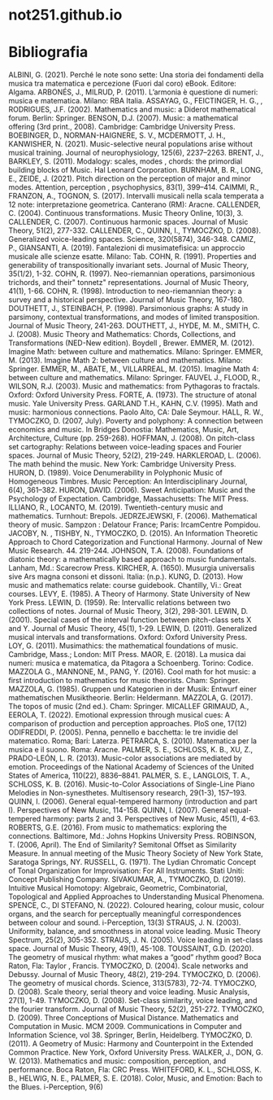# not251.github.io

# Bibliografia

ALBINI, G. (2021). Perché le note sono sette: Una storia dei fondamenti della musica tra matematica e percezione (Fuori dal coro) eBook. Editore: Algama.
ARBONÉS, J., MILRUD, P. (2011). L’armonia è questione di numeri: musica e matematica. Milano: RBA Italia.
ASSAYAG, G., FEICTINGER, H. G., , RODRIGUES, J.F. (2002). Mathematics and music: a Diderot mathematical forum. Berlin: Springer.
BENSON, D.J. (2007). Music: a mathematical offering (3rd print., 2008). Cambridge: Cambridge University Press.
BOEBINGER, D., NORMAN-HAIGNERE, S. V., MCDERMOTT, J. H., KANWISHER, N. (2021). Music-selective neural populations arise without musical training. Journal of neurophysiology, 125(6), 2237–2263.
BRENT, J., BARKLEY, S. (2011). Modalogy: scales, modes , chords: the primordial building blocks of Music. Hal Leonard Corporation.
BURNHAM, B. R., LONG, E., ZEIDE, J. (2021). Pitch direction on the perception of major and minor modes. Attention, perception , psychophysics, 83(1), 399–414.
CAIMMI, R., FRANZON, A., TOGNON, S. (2017). Intervalli musicali nella scala temperata a 12 note: interpretazione geometrica. Canterano (RM): Aracne.
CALLENDER, C. (2004). Continuous transformations. Music Theory Online, 10(3), 3.
CALLENDER, C. (2007). Continuous harmonic spaces. Journal of Music Theory, 51(2), 277-332.
CALLENDER, C., QUINN, I., TYMOCZKO, D. (2008). Generalized voice-leading spaces. Science, 320(5874), 346-348.
CAMIZ, P., GIANSANTI, A. (2019). Fantalezioni di musimatefisica: un approccio musicale alle scienze esatte. Milano: Tab.
COHN, R. (1991). Properties and generability of transpositionally invariant sets. Journal of Music Theory, 35(1/2), 1-32.
COHN, R. (1997). Neo-riemannian operations, parsimonious trichords, and their" tonnetz" representations. Journal of Music Theory, 41(1), 1-66.
COHN, R. (1998). Introduction to neo-riemannian theory: a survey and a historical perspective. Journal of Music Theory, 167-180.
DOUTHETT, J., STEINBACH, P. (1998). Parsimonious graphs: A study in parsimony, contextual transformations, and modes of limited transposition. Journal of Music Theory, 241-263.
DOUTHETT, J., HYDE, M. M., SMITH, C. J. (2008). Music Theory and Mathematics: Chords, Collections, and Transformations (NED-New edition). Boydell , Brewer.
EMMER, M. (2012). Imagine Math: between culture and mathematics. Milano: Springer.
EMMER, M. (2013). Imagine Math 2: between culture and mathematics. Milano: Springer.
EMMER, M., ABATE, M., VILLARREAL, M. (2015). Imagine Math 4: between culture and mathematics. Milano: Springer.
FAUVEL J., FLOOD, R., WILSON, R.J. (2003). Music and mathematics: from Pythagoras to fractals. Oxford: Oxford University Press.
FORTE, A. (1973). The structure of atonal music. Yale University Press.
GARLAND T.H., KAHN, C.V. (1995). Math and music: harmonious connections. Paolo Alto, CA: Dale Seymour.
HALL, R. W., TYMOCZKO, D. (2007, July). Poverty and polyphony: A connection between economics and music. In Bridges Donostia: Mathematics, Music, Art, Architecture, Culture (pp. 259-268).
HOFFMAN, J. (2008). On pitch-class set cartography: Relations between voice-leading spaces and Fourier spaces. Journal of Music Theory, 52(2), 219-249. 
HARKLEROAD, L. (2006). The math behind the music. New York: Cambridge University Press.
HURON, D. (1989). Voice Denumerability in Polyphonic Music of Homogeneous Timbres. Music Perception: An Interdisciplinary Journal, 6(4), 361–382.
HURON, DAVID. (2006). Sweet Anticipation: Music and the Psychology of Expectation. Cambridge, Massachusetts: The MIT Press.
ILLIANO, R., LOCANTO, M. (2019). Twentieth-century music and mathematics. Turnhout: Brepols.
JEDRZEJEWSKI, F. (2006). Mathematical theory of music. Sampzon : Delatour France; Paris: IrcamCentre Pompidou.
JACOBY, N. , TISHBY, N., TYMOCZKO, D. (2015). An Information Theoretic Approach to Chord Categorization and Functional Harmony. Journal of New Music Research. 44. 219-244.
JOHNSON, T.A. (2008). Foundations of diatonic theory: a mathematically based approach to music fundamentals. Lanham, Md.: Scarecrow Press.
KIRCHER, A. (1650). Musurgia universalis sive Ars magna consoni et dissoni. Italia: (n.p.).
KUNG, D. (2013). How music and mathematics relate: course guidebook. Chantilly, Vi.: Great courses.
LEVY, E. (1985). A Theory of Harmony. State University of New York Press.
LEWIN, D. (1959). Re: Intervallic relations between two collections of notes. Journal of Music Theory, 3(2), 298-301.
LEWIN, D. (2001). Special cases of the interval function between pitch-class sets X and Y. Journal of Music Theory, 45(1), 1-29.
LEWIN, D. (2011). Generalized musical intervals and transformations. Oxford: Oxford University Press.
LOY, G. (2011). Musimathics: the mathematical foundations of music. Cambridge, Mass.; London: MIT Press.
MAOR, E. (2018). La musica dai numeri: musica e matematica, da Pitagora a Schoenberg. Torino: Codice.
MAZZOLA G., MANNONE, M., PANG, Y. (2016). Cool math for hot music: a first introduction to mathematics for music theorists. Cham: Springer.
MAZZOLA, G. (1985). Gruppen und Kategorien in der Musik: Entwurf einer mathematischen Musiktheorie. Berlin: Heldermann.
MAZZOLA, G. (2017). The topos of music (2nd ed.). Cham: Springer.
MICALLEF GRIMAUD, A., EEROLA, T. (2022). Emotional expression through musical cues: A comparison of production and perception approaches. PloS one, 17(12)
ODIFREDDI, P. (2005). Penna, pennello e bacchetta: le tre invidie del matematico. Roma; Bari: Laterza.
PETRARCA, S. (2010). Matematica per la musica e il suono. Roma: Aracne.
PALMER, S. E., SCHLOSS, K. B., XU, Z., PRADO-LEÓN, L. R. (2013). Music-color associations are mediated by emotion. Proceedings of the National Academy of Sciences of the United States of America, 110(22), 8836–8841.
PALMER, S. E., LANGLOIS, T. A., SCHLOSS, K. B. (2016). Music-to-Color Associations of Single-Line Piano Melodies in Non-synesthetes. Multisensory research, 29(1-3), 157–193.
QUINN, I. (2006). General equal-tempered harmony (introduction and part I). Perspectives of New Music, 114-158.
QUINN, I. (2007). General equal-tempered harmony: parts 2 and 3. Perspectives of New Music, 45(1), 4-63.
ROBERTS, G.E. (2016). From music to mathematics: exploring the connections. Baltimore, Md.: Johns Hopkins University Press.
ROBINSON, T. (2006, April). The End of Similarity? Semitonal Offset as Similarity Measure. In annual meeting of the Music Theory Society of New York State, Saratoga Springs, NY.
RUSSELL, G. (1971). The Lydian Chromatic Concept of Tonal Organization for Improvisation: For All Instruments. Stati Uniti: Concept Publishing Company.
SIVAKUMAR, A., TYMOCZKO, D. (2019). Intuitive Musical Homotopy: Algebraic, Geometric, Combinatorial, Topological and Applied Approaches to Understanding Musical Phenomena.
SPENCE, C., DI STEFANO, N. (2022). Coloured hearing, colour music, colour organs, and the search for perceptually meaningful correspondences between colour and sound. i-Perception, 13(3)
STRAUS, J. N. (2003). Uniformity, balance, and smoothness in atonal voice leading. Music Theory Spectrum, 25(2), 305-352.
STRAUS, J. N. (2005). Voice leading in set-class space. Journal of Music Theory, 49(1), 45-108.
TOUSSAINT, G.D. (2020). The geometry of musical rhythm: what makes a “good” rhythm good? Boca Raton, Fla: Taylor , Francis.
TYMOCZKO, D. (2004). Scale networks and Debussy. Journal of Music Theory, 48(2), 219-294.
TYMOCZKO, D. (2006). The geometry of musical chords. Science, 313(5783), 72-74.
TYMOCZKO, D. (2008). Scale theory, serial theory and voice leading. Music Analysis, 27(1), 1-49.
TYMOCZKO, D. (2008). Set-class similarity, voice leading, and the fourier transform. Journal of Music Theory, 52(2), 251-272.
TYMOCZKO, D. (2009). Three Conceptions of Musical Distance. Mathematics and Computation in Music. MCM 2009. Communications in Computer and Information Science, vol 38. Springer, Berlin, Heidelberg.
TYMOCZKO, D. (2011). A Geometry of Music: Harmony and Counterpoint in the Extended Common Practice. New York, Oxford University Press.
WALKER, J., DON, G. W. (2013). Mathematics and music: composition, perception, and performance. Boca Raton, Fla: CRC Press.
WHITEFORD, K. L., SCHLOSS, K. B., HELWIG, N. E., PALMER, S. E. (2018). Color, Music, and Emotion: Bach to the Blues. i-Perception, 9(6) 
